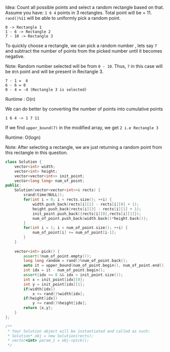 Idea: Count all possible points and select a random rectangle based on that.
Assume you have: `1 6 4` points in 3 rectangles.
Total point will be = 11.
`rand()%11` will be able to uniformly pick a random point.

    0 -> Rectangle 1
    1 - 6 -> Rectangle 2
    7 - 10 -> Rectangle 3
    
To quickly choose a rectangle, we can pick a random number , lets say `7` and 
subtract the number of points from the picked number until it becomes negative.

Note: Random number selected will be from `0 - 10`. Thus, `7` in this case will be
`8th` point and will be present in Rectangle 3.

    7 - 1 =  6
    6 - 6 = 0 
    0 - 4 = -4 (Rectangle 3 is selected)
    
Runtime : O(n)

We can do better by converting the number of points into cumulative points

    1 6 4 -> 1 7 11
    
If we find `upper_bound(7)` in the modified array, we get `2 i.e Rectangle 3`

Runtime: O(logn)

Note: After selecting a rectangle, we are just returning a random point from this
rectangle in this question.
```cpp
class Solution {
    vector<int> width;
    vector<int> height;
    vector<vector<int>> init_point;
    vector<long long> num_of_point;
public:
    Solution(vector<vector<int>>& rects) {
        srand(time(NULL));
        for(int i = 0; i < rects.size(); ++i) {
            width.push_back(rects[i][2] - rects[i][0] + 1);
            height.push_back(rects[i][3] - rects[i][1] + 1);
            init_point.push_back({rects[i][0],rects[i][1]});
            num_of_point.push_back(width.back()*height.back());
        }
        for(int i = 1; i < num_of_point.size(); ++i) {
            num_of_point[i] += num_of_point[i-1];
        }
    }
    
    vector<int> pick() {
        assert(!num_of_point.empty());
        long long random = rand()%num_of_point.back();
        auto it = upper_bound(num_of_point.begin(), num_of_point.end(), random);
        int idx = it - num_of_point.begin();
        assert(idx >= 0 && idx < init_point.size());
        int x = init_point[idx][0];
        int y = init_point[idx][1];
        if(width[idx])
            x += rand()%width[idx];
        if(height[idx])
            y += rand()%height[idx];
        return {x,y};
    }
};

/**
 * Your Solution object will be instantiated and called as such:
 * Solution* obj = new Solution(rects);
 * vector<int> param_1 = obj->pick();
 */
 ```
